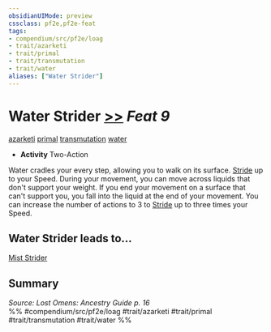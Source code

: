 ```yaml
---
obsidianUIMode: preview
cssclass: pf2e,pf2e-feat
tags:
- compendium/src/pf2e/loag
- trait/azarketi
- trait/primal
- trait/transmutation
- trait/water
aliases: ["Water Strider"]
---
```

# Water Strider  [>>](../../rules/core-rulebook/chapter-9-playing-the-game.md#Actions "Two-Action") *Feat 9*  
[azarketi](../../rules/traits/azarketi-loag.md)  [primal](../../rules/traits/primal.md)  [transmutation](../../rules/traits/transmutation.md)  [water](../../rules/traits/water.md)  

- **Activity** Two-Action

Water cradles your every step, allowing you to walk on its surface. [Stride](../../rules/actions/stride.md) up to your Speed. During your movement, you can move across liquids that don't support your weight. If you end your movement on a surface that can't support you, you fall into the liquid at the end of your movement. You can increase the number of actions to 3 to [Stride](../../rules/actions/stride.md) up to three times your Speed.

## Water Strider leads to...

[Mist Strider](mist-strider-loag.md)

## Summary

*Source: Lost Omens: Ancestry Guide p. 16*  
%% #compendium/src/pf2e/loag #trait/azarketi #trait/primal #trait/transmutation #trait/water %%